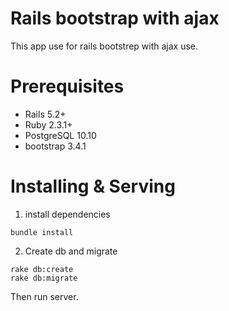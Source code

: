 # Rails bootstrap with ajax

This app use for rails bootstrep with ajax use.


# Prerequisites
  * Rails 5.2+
  * Ruby 2.3.1+
  * PostgreSQL 10.10
  * bootstrap 3.4.1

# Installing & Serving
  1. install dependencies

    bundle install

  2. Create db and migrate

    rake db:create
    rake db:migrate

Then run server.
